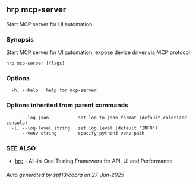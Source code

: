 ## hrp mcp-server

Start MCP server for UI automation

### Synopsis

Start MCP server for UI automation, expose device driver via MCP protocol

```
hrp mcp-server [flags]
```

### Options

```
  -h, --help   help for mcp-server
```

### Options inherited from parent commands

```
      --log-json           set log to json format (default colorized console)
  -l, --log-level string   set log level (default "INFO")
      --venv string        specify python3 venv path
```

### SEE ALSO

* [hrp](hrp.md)	 - All-in-One Testing Framework for API, UI and Performance

###### Auto generated by spf13/cobra on 27-Jun-2025
